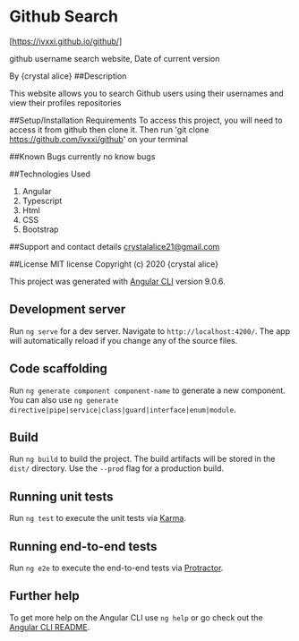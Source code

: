 # Github Search

[https://ivxxi.github.io/github/]

github username search website, Date of current version

By {crystal alice}
##Description

This website allows you to search Github users using their usernames and view their profiles repositories

##Setup/Installation Requirements
To access this project, you will need to access it from github then clone it. Then run 'git clone https://github.com/ivxxi/github' on your terminal


##Known Bugs
currently no know bugs

##Technologies Used
1. Angular
2. Typescript
3. Html
4. CSS
5. Bootstrap


##Support and contact details
crystalalice21@gmail.com

##License
MIT license Copyright (c) 2020 {crystal alice}


This project was generated with [Angular CLI](https://github.com/angular/angular-cli) version 9.0.6.

## Development server

Run `ng serve` for a dev server. Navigate to `http://localhost:4200/`. The app will automatically reload if you change any of the source files.

## Code scaffolding

Run `ng generate component component-name` to generate a new component. You can also use `ng generate directive|pipe|service|class|guard|interface|enum|module`.

## Build

Run `ng build` to build the project. The build artifacts will be stored in the `dist/` directory. Use the `--prod` flag for a production build.

## Running unit tests

Run `ng test` to execute the unit tests via [Karma](https://karma-runner.github.io).

## Running end-to-end tests

Run `ng e2e` to execute the end-to-end tests via [Protractor](http://www.protractortest.org/).

## Further help

To get more help on the Angular CLI use `ng help` or go check out the [Angular CLI README](https://github.com/angular/angular-cli/blob/master/README.md).
